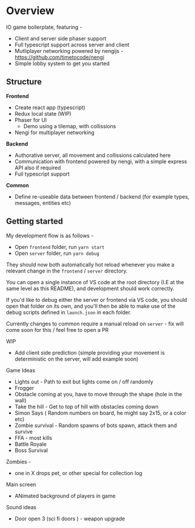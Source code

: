 # Overview

IO game boilerplate, featuring -

- Client and server side phaser support
- Full typescript support across server and client
- Mutliplayer networking powered by nengijs - https://github.com/timetocode/nengi
- Simple lobby system to get you started

## Structure

**Frontend**
- Create react app (typescript)
- Redux local state (WIP)
- Phaser for UI
  - Demo using a tilemap, with collissions
- Nengi for multiplayer networking

**Backend**
- Authorative server, all movement and collissions calculated here
- Communication with frontend powered by nengi, with a simple express API also if required
- Full typescript support

**Common**
- Define re-useable data between frontend / backend (for example types, messages, entities etc)

## Getting started

My development flow is as follows -
- Open `frontend` folder, run `yarn start`
- Open `server` folder, run `yarn debug`

They should now both automatically hot reload whenever you make a relevant change in the `frontend` / `server` directory.

You can open a single instance of VS code at the root directory (I.E at the same level as this README), and development should work correctly.

If you'd like to debug either the server or frontend via VS code, you should open that folder on its own, and you'll then be able to make use of the debug scripts defined in `launch.json` in each folder.

Currently changes to common require a manual reload on `server` - fix will come soon for this / feel free to open a PR

WIP
- Add client side prediction (simple providing your movement is deterministic on the server, will add example soon)



Game Ideas
- Lights out - Path to exit but lights come on / off randomly
- Frogger
- Obstacle coming at you, have to move through the shape (hole in the wall)
- Take the hill - Get to top of hill with obstacles coming down
- Simon Says ( Random numbers on board, he might say 2x15, or a color etc)
- Zombie survival - Random spawns of bots spawn, attack them and survive
- FFA - most kills
- Battle Royale
- Boss Survival


Zombies -
 - one in X drops pet, or other special for collection log



Main screen
- ANimated background of players in game

Sound ideas
- Door open 3 (sci fi doors ) - weapon upgrade